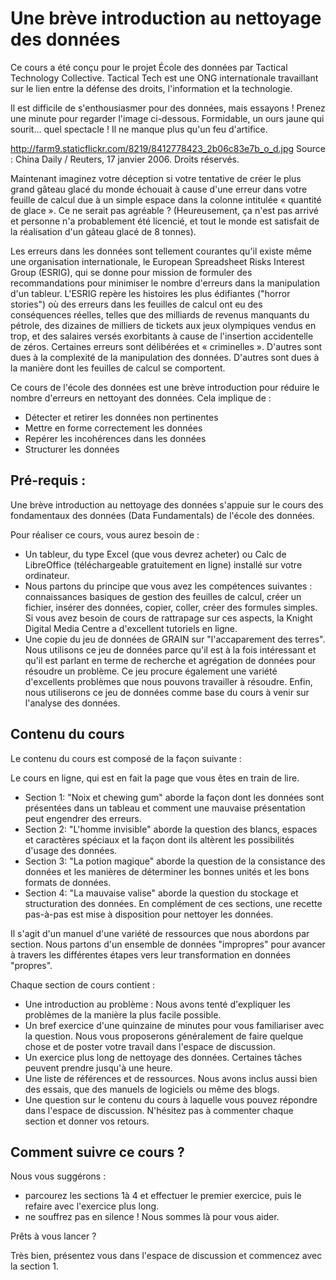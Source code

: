 # Une brève introduction au nettoyage des données

Ce cours a été conçu pour le projet École des données par Tactical Technology Collective. Tactical Tech est une ONG internationale travaillant sur le lien entre la défense des droits, l'information et la technologie.
 
Il est difficile de s'enthousiasmer pour des données, mais essayons ! Prenez une minute pour regarder l'image ci-dessous. Formidable, un ours jaune qui sourit… quel spectacle ! Il ne manque plus qu'un feu d'artifice. 

http://farm9.staticflickr.com/8219/8412778423_2b06c83e7b_o_d.jpg
Source : China Daily / Reuters, 17 janvier 2006. Droits réservés.

Maintenant imaginez votre déception si votre tentative de créer le plus grand gâteau glacé du monde échouait à cause d'une erreur dans votre feuille de calcul due à un simple espace dans la colonne intitulée « quantité de glace ». Ce ne serait pas agréable ? (Heureusement, ça n'est pas arrivé et personne n'a probablement été licencié, et tout le monde est satisfait de la réalisation d'un gâteau glacé de 8 tonnes).

Les erreurs dans les données sont tellement courantes qu'il existe même une organisation internationale, le European Spreadsheet Risks Interest Group (ESRIG), qui se donne pour mission de formuler des recommandations pour minimiser le nombre d'erreurs dans la manipulation d'un tableur. L'ESRIG repère les histoires les plus édifiantes ("horror stories") où des erreurs dans les feuilles de calcul ont eu des conséquences réelles, telles que des milliards de revenus manquants du pétrole, des dizaines de milliers de tickets aux jeux olympiques vendus en trop, et des salaires versés exorbitants à cause de l'insertion accidentelle de zéros. Certaines erreurs sont délibérées et « criminelles ».  D'autres sont dues à la complexité de la manipulation des données. D'autres sont dues à la manière dont les feuilles de calcul se comportent.   

Ce cours de l'école des données est une brève introduction pour réduire le nombre d'erreurs en nettoyant des données. Cela implique de : 
* Détecter et retirer les données non pertinentes 
* Mettre en forme correctement les données
* Repérer les incohérences dans les données
* Structurer les données

## Pré-requis : 

Une brève introduction au nettoyage des données s'appuie sur le cours des fondamentaux des données (Data Fundamentals) de l'école des données.

Pour réaliser ce cours, vous aurez besoin de :
* Un tableur, du type Excel (que vous devrez acheter) ou Calc de LibreOffice (téléchargeable gratuitement en ligne) installé sur votre ordinateur. 
* Nous partons du principe que vous avez les compétences suivantes : connaissances basiques de gestion des feuilles de calcul, créer un fichier, insérer des données, copier, coller, créer des formules simples. 
Si vous avez besoin de cours de rattrapage sur ces aspects, la Knight Digital Media Centre a d'excellent tutoriels en ligne.
* Une copie du jeu de données de GRAIN sur "l'accaparement des terres". Nous utilisons ce jeu de données parce qu'il est à la fois intéressant et qu'il est parlant en terme de recherche et agrégation de données pour résoudre un problème. Ce jeu procure également une variété d'excellents problèmes que nous pouvons travailler à résoudre. Enfin, nous utiliserons ce jeu de données comme base du cours à venir sur l'analyse des données.

## Contenu du cours
Le contenu du cours est composé de la façon suivante :

Le cours en ligne, qui est en fait la page que vous êtes en train de lire.
* Section 1: "Noix et chewing gum" aborde la façon dont les données sont présentées dans un tableau et comment une mauvaise présentation peut engendrer des erreurs.
* Section 2: "L'homme invisible" aborde la question des blancs, espaces et caractères spéciaux et la façon dont ils altèrent les possibilités d'usage des données.
* Section 3: "La potion magique" aborde la question de la consistance des données et les manières de déterminer les bonnes unités et les bons formats de données.
* Section 4: "La mauvaise valise" aborde la question du stockage et structuration des données.
En complément de ces sections, une recette pas-à-pas est mise à disposition pour nettoyer les données.

Il s'agit d'un manuel d'une variété de ressources que nous abordons par section. Nous partons d'un ensemble de données "impropres" pour avancer à travers les différentes étapes vers leur transformation en données "propres".

Chaque section de cours contient : 
* Une introduction au problème : Nous avons tenté d'expliquer les problèmes de la manière la plus facile possible. 
* Un bref exercice d'une quinzaine de minutes pour vous familiariser avec la question. Nous vous proposerons généralement de faire quelque chose et de poster votre travail dans l'espace de discussion. 
* Un exercice plus long de nettoyage des données. Certaines tâches peuvent prendre jusqu'à une heure. 
* Une liste de références et de ressources. Nous avons inclus aussi bien des essais, que des manuels de logiciels ou même des blogs. 
* Une question sur le contenu du cours à laquelle vous pouvez répondre dans l'espace de discussion. N'hésitez pas à commenter chaque section et donner vos retours.  

## Comment suivre ce cours ?
Nous vous suggérons : 
* parcourez les sections 1à 4 et effectuer le premier exercice, puis le refaire avec l'exercice plus long. 
* ne souffrez pas en silence ! Nous sommes là pour vous aider.

Prêts à vous lancer ? 

Très bien, présentez vous dans l'espace de discussion et commencez avec la section 1.  

